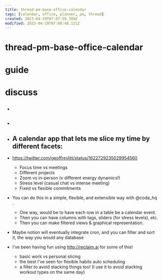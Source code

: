 ```yaml
---
title: thread-pm-base-office-calendar
tags: [calendar, office, planner, pm, thread]
created: 2023-04-19T07:07:59.789Z
modified: 2023-04-19T07:08:48.121Z
---
```


# thread-pm-base-office-calendar

# guide

# discuss
- ## 

- ## 

- ## A calendar app that lets me slice my time by different facets:
- https://twitter.com/geoffreylitt/status/1622729235029954560
  - Focus time vs meetings
  - Different projects
  - Zoom vs in-person (v different energy dynamics!)
  - Stress level (casual chat vs intense meeting)
  - Fixed vs flexible commitments
- You can do this in a simple, flexible, and extensible way with @coda_hq . 
  - One way, would be to have each row in a table be a calendar event. 
  - Then you can have columns with tags, sliders (for stress levels), etc. 
  - Then you can make filtered views & graphical representation.

- Maybe notion will eventually integrate cron, and you can filter and sort it, the way you would any database
- I've been having fun using http://reclaim.ai for some of this!
  - basic work vs personal slicing
  - the best I've seen for flexible habits auto scheduling
  - a filter to avoid stacking things too! (I use it to avoid stacking workout types on the same day)
